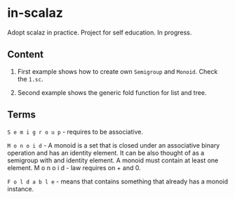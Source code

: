 # in-scalaz
Adopt scalaz in practice. Project for self education. In progress.


## Content
1. First example shows how to create own `Semigroup` and `Monoid`. 
Check the `1.sc`. 

2. Second example shows the generic fold function for list and tree.


## Terms
`S e m i g r o u p` - requires to be associative.

`M o n o i d` - A monoid is a set that is closed under an associative binary 
operation and has an identity element. It can be also thought of as a 
semigroup with and identity element. A monoid must contain at least one 
element. M o n o i d - law requires on + and 0.

`F o l d a b l e` - means that contains something that already has a 
monoid instance.

